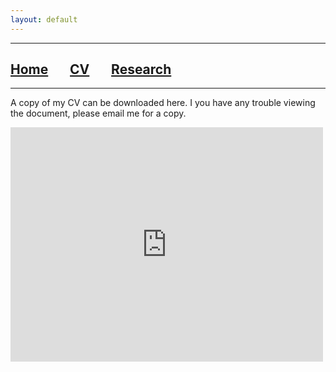 ```yaml
---
layout: default
---
```


***

## [**Home**](./index.html) &nbsp;&nbsp;&nbsp;&nbsp;&nbsp;&nbsp;[**CV**](./CV.html) &nbsp;&nbsp;&nbsp;&nbsp;&nbsp;&nbsp;[**Research**](./Research.html)

***
A copy of my CV can be downloaded here. I you have any trouble viewing the document, please email me for a copy. 


<embed src="https://drive.google.com/file/d/1sFP3f8PFGhoJvVVuP-guSiWHk8TkHPXF/view?usp=sharing" width="500" height="375" 
 type="application/pdf">

